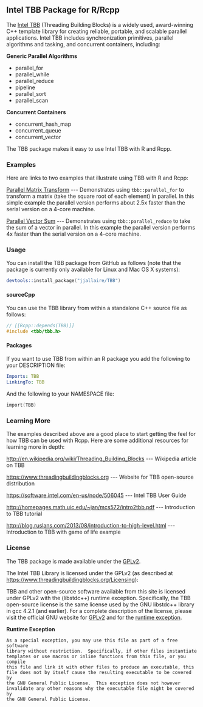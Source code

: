 ## Intel TBB Package for R/Rcpp

The [Intel TBB](https://www.threadingbuildingblocks.org/) (Threading Building Blocks) is a widely used, award-winning C++ template library for creating reliable, portable, and scalable parallel applications. Intel TBB includes synchronization primitives, parallel algorithms and tasking, and concurrent containers, including:

**Generic Parallel Algorithms**

* parallel_for
* parallel_while
* parallel_reduce
* pipeline
* parallel_sort
* parallel_scan

**Concurrent Containers**

* concurrent_hash_map
* concurrent_queue
* concurrent_vector

The TBB package makes it easy to use Intel TBB with R and Rcpp.

### Examples

Here are links to two examples that illustrate using TBB with R and Rcpp:

[Parallel Matrix Transform](inst/examples/parallel-matrix-transform.cpp) --- Demonstrates using `tbb::parallel_for` to transform a matrix (take the square root of each element) in parallel. In this simple example the parallel version performs about 2.5x faster than the serial version on a 4-core machine.

[Parallel Vector Sum](inst/examples/parallel-vector-sum.cpp) --- Demonstrates using `tbb::parallel_reduce` to take the sum of a vector in parallel. In this example the parallel version performs 4x faster than the serial version on a 4-core machine.

### Usage

You can install the TBB package from GitHub as follows (note that the package is currently only available for Linux and Mac OS X systems):

```s
devtools::install_package("jjallaire/TBB")
```

#### sourceCpp

You can use the TBB library from within a standalone C++ source file as follows:

```cpp
// [[Rcpp::depends(TBB)]]
#include <tbb/tbb.h>
```

#### Packages

If you want to use TBB from within an R package you add the following to your DESCRIPTION file:

```yaml
Imports: TBB
LinkingTo: TBB
```

And the following to your NAMESPACE file:

```s
import(TBB)
```

### Learning More

The examples described above are a good place to start getting the feel for how TBB can be used with Rcpp. Here are some additional resources for learning more in depth:

http://en.wikipedia.org/wiki/Threading_Building_Blocks --- Wikipedia article on TBB

https://www.threadingbuildingblocks.org --- Website for TBB open-source distribution

https://software.intel.com/en-us/node/506045 --- Intel TBB User Guide

http://homepages.math.uic.edu/~jan/mcs572/intro2tbb.pdf --- Introduction to TBB tutorial

http://blog.ruslans.com/2013/08/introduction-to-high-level.html --- Introduction to TBB with game of life example

### License

The TBB package is made available under the [GPLv2](http://www.gnu.org/licenses/old-licenses/gpl-2.0.html).

The Intel TBB Library is licensed under the GPLv2 (as described at https://www.threadingbuildingblocks.org/Licensing):

TBB and other open-source software available from this site is licensed under GPLv2 with the (libstdc++) runtime exception. Specifically, the TBB open-source license is the same license used by the GNU libstdc++ library in gcc 4.2.1 (and earlier). For a complete description of the license, please visit the official GNU website for [GPLv2](http://www.gnu.org/licenses/old-licenses/gpl-2.0.html) and for the [runtime exception](https://www.threadingbuildingblocks.org/licensing#runtime-exception). 

**Runtime Exception**

```
As a special exception, you may use this file as part of a free software
library without restriction.  Specifically, if other files instantiate
templates or use macros or inline functions from this file, or you compile
this file and link it with other files to produce an executable, this
file does not by itself cause the resulting executable to be covered by
the GNU General Public License.  This exception does not however
invalidate any other reasons why the executable file might be covered by
the GNU General Public License.
```





